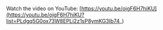 Watch the video on YouTube: [https://youtu.be/ojgF6H7hiKU](https://youtu.be/ojgF6H7hiKU?list=PLdgq5G0ox73W8EPLi2z1sP8ymKG3Ib74_)
